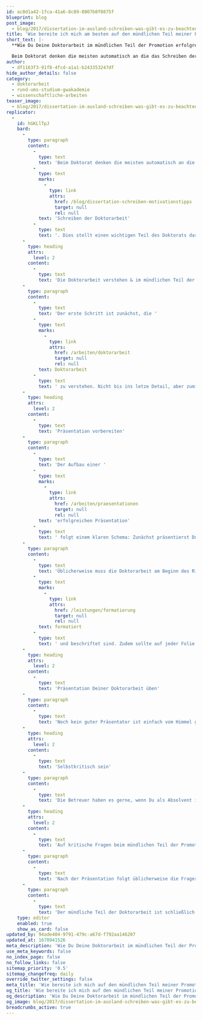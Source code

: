 ```yaml
---
id: ac0d1a42-1fca-41a6-8c89-8007b0f0875f
blueprint: blog
post_image:
  - blog/2017/dissertation-im-ausland-schreiben-was-gibt-es-zu-beachten/doktorarbeit-erfolgreich.png
title: 'Wie bereite ich mich am besten auf den mündlichen Teil meiner Promotion vor?'
short_text: |-
  **Wie Du Deine Doktorarbeit im mündlichen Teil der Promotion erfolgreich verteidigst & weitere Tipps vom akademischen Ghostwriter.**

  Beim Doktorat denken die meisten automatisch an die das Schreiben der Doktorarbeit. Dies stellt einen wichtigen Teil des Doktorats dar, allerdings gehört auch die Dissertationsverteidigung, der mündliche Teil der Promotion, dazu. Die Vorbereitung auf diese Prüfung birgt einige Tücken. Dieser Artikel bereitet Dich auf das Rigorosum vor und gibt Antworten auf offene Fragen...
author:
  - df1163f3-91f8-4fcd-a1a1-b243353247df
hide_author_details: false
category:
  - doktorarbeit
  - rund-ums-studium-gwakademie
  - wissenschaftliche-arbeiten
teaser_image:
  - blog/2017/dissertation-im-ausland-schreiben-was-gibt-es-zu-beachten/doktorarbeit-erfolgreich.png
replicator:
  -
    id: hGKLlTpJ
    bard:
      -
        type: paragraph
        content:
          -
            type: text
            text: 'Beim Doktorat denken die meisten automatisch an die das '
          -
            type: text
            marks:
              -
                type: link
                attrs:
                  href: /blog/dissertation-schreiben-motivationstipps
                  target: null
                  rel: null
            text: 'Schreiben der Doktorarbeit'
          -
            type: text
            text: '. Dies stellt einen wichtigen Teil des Doktorats dar, allerdings gehört auch die Dissertationsverteidigung, der mündliche Teil der Promotion, dazu. Die Vorbereitung auf diese Prüfung birgt einige Tücken. Dieser Artikel bereitet Dich auf das Rigorosum vor und gibt Antworten auf offene Fragen.'
      -
        type: heading
        attrs:
          level: 2
        content:
          -
            type: text
            text: 'Die Doktorarbeit verstehen & im mündlichen Teil der Promotion verständlich erklären können'
      -
        type: paragraph
        content:
          -
            type: text
            text: 'Der erste Schritt ist zunächst, die '
          -
            type: text
            marks:
              -
                type: link
                attrs:
                  href: /arbeiten/doktorarbeit
                  target: null
                  rel: null
            text: Doktorarbeit
          -
            type: text
            text: ' zu verstehen. Nicht bis ins letze Detail, aber zumindest die wichtigsten Aspekte sollte man wissen und auch in wenigen, verständlichen Sätzen erklären können – Dies gilt insbesondere für Forschungsfragen, Theorie und Methode. Essentiell im Zuge des mündlichen Teils der Promotion ist es, in Bezug auf das Doktorarbeitsthema so kompetent wie möglich zu wirken. Teil dieser Kompetenz ist es, komplexe Aspekte möglichst einfach auch für Laien erklären zu können.'
      -
        type: heading
        attrs:
          level: 2
        content:
          -
            type: text
            text: 'Präsentation vorbereiten'
      -
        type: paragraph
        content:
          -
            type: text
            text: 'Der Aufbau einer '
          -
            type: text
            marks:
              -
                type: link
                attrs:
                  href: /arbeiten/praesentationen
                  target: null
                  rel: null
            text: 'erfolgreichen Präsentation'
          -
            type: text
            text: ' folgt einem klaren Schema: Zunächst präsentierst Du einen kleinen Überblick über den Inhalt der Präsentation, dann Thema und Forschungsfrage, Theorie, Methode und Ergebnisse. Der Schluss sollte die Klammer zur Ausgangsfrage so gut wie möglich schließen. Achte darauf, dass die Argumentation nicht widersprüchlich ist. Fast genauso wichtig wie der Inhalt der Präsentation ist der Präsentationsstil. Ein professionelles akademisches Coaching kann hier Abhilfe schaffen.'
      -
        type: paragraph
        content:
          -
            type: text
            text: 'Üblicherweise muss die Doktorarbeit am Beginn des Rigorosums mündlich präsentiert werden. Dazu hast Du in der Regel rund 15 Minuten Zeit. In diesen 15 Minuten solltest Du die wichtigsten inhaltlichen Eckpunkte der Doktorarbeit rüberbringen. Darüber hinaus muss die Präsentation aber auch gewissen formalen Kriterien entsprechen. Dazu gehören einerseits unterstützende Medien (z.b. Powerpoint Folien), zum anderen aber auch Aufbau und Struktur, Präsentationsstil und Visualisierung. In Bezug auf die Folien solltest Du darauf achten, dass die Schriftgröße nicht zu groß und nicht zu klein ist, dass Grafiken '
          -
            type: text
            marks:
              -
                type: link
                attrs:
                  href: /leistungen/formatierung
                  target: null
                  rel: null
            text: formatiert
          -
            type: text
            text: ' und beschriftet sind. Zudem sollte auf jeder Folie eine Quelle angegeben werden. Dabei sollte die Stimme nicht zu laut und zu leise sein, der Blickkontakt mit dem Publikum gehalten werden und nicht „abgelesen“ werden. Achte darauf, möglichst frei zu sprechen.'
      -
        type: heading
        attrs:
          level: 2
        content:
          -
            type: text
            text: 'Präsentation Deiner Doktorarbeit üben'
      -
        type: paragraph
        content:
          -
            type: text
            text: 'Noch kein guter Präsentator ist einfach vom Himmel gefallen. Insbesondere dann, wenn die Präsentation auf fremder Sprache gehalten wird, z.b. auf Englisch, solltest Du die Präsentation ruhig auch vor dem Spiegel üben. Das schafft Sicherheit und inhaltliche Kompetenz.'
      -
        type: heading
        attrs:
          level: 2
        content:
          -
            type: text
            text: 'Selbstkritisch sein'
      -
        type: paragraph
        content:
          -
            type: text
            text: 'Die Betreuer haben es gerne, wenn Du als Absolvent in der Lage bist, Deine Forschung kritisch zu reflektieren. Das solltest Du auch in Deiner Präsentation zeigen, indem Du zum Schluss auf offene Fragen und Forschungsgrenzen Deines Projektes eingehst. Welche Aspekte konntest Du beispielsweise aus Zeit- oder Personalgründen, aber auch aufgrund fehlender Ressourcen, in Deiner Doktorarbeit nicht beantworten?'
      -
        type: heading
        attrs:
          level: 2
        content:
          -
            type: text
            text: 'Auf kritische Fragen beim mündlichen Teil der Promotion vorbereiten'
      -
        type: paragraph
        content:
          -
            type: text
            text: 'Nach der Präsentation folgt üblicherweise die Fragerunde, in der Betreuer und Zweitbetreuer kritische Fragen stellen. Viele dieser Fragen kann man schon in seiner Präsentation mit der Selbstreflexion vorwegnehmen. Dennoch solltest du Dir vorab überlegen, welche Fragen der Betreuer stellen könnte und gleichzeitig einen Plan entwickeln, wie Du auf diese Fragen antwortest.'
      -
        type: paragraph
        content:
          -
            type: text
            text: 'Der mündliche Teil der Doktorarbeit ist schließlich nicht zu unterschätzen – was viele jedoch tun. Wenn Du diese Tips beachtest, sollte diese Übung jedoch leicht von der Hand gehen.'
    type: editor
    enabled: true
    show_as_card: false
updated_by: 94ade404-9791-479c-a67d-f792aa146207
updated_at: 1670941526
meta_description: 'Wie Du Deine Doktorarbeit im mündlichen Teil der Promotion erfolgreich verteidigst & weitere Tipps vom akademischen Ghostwriter.'
use_meta_keywords: false
no_index_page: false
no_follow_links: false
sitemap_priority: '0.5'
sitemap_changefreq: daily
override_twitter_settings: false
meta_title: 'Wie bereite ich mich auf den mündlichen Teil meiner Promotion vor?'
og_title: 'Wie bereite ich mich auf den mündlichen Teil meiner Promotion vor?'
og_description: 'Wie Du Deine Doktorarbeit im mündlichen Teil der Promotion erfolgreich verteidigst & weitere Tipps vom akademischen Ghostwriter.'
og_image: blog/2017/dissertation-im-ausland-schreiben-was-gibt-es-zu-beachten/doktorarbeit-erfolgreich.png
breadcrumbs_active: true
---
```

